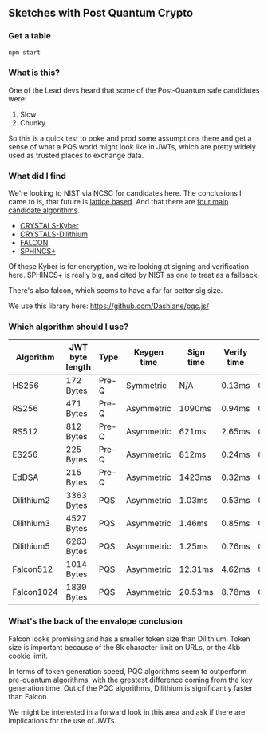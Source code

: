 ## Sketches with Post Quantum Crypto

### Get a table

```bash
npm start
```

### What is this?

One of the Lead devs heard that some of the Post-Quantum safe candidates were:

1. Slow
2. Chunky

So this is a quick test to poke and prod some assumptions there and get a sense of what a PQS
world might look like in JWTs, which are pretty widely used as trusted places to exchange data.

### What did I find

We're looking to NIST via NCSC for candidates here.
The conclusions I came to is, that future is [lattice based](https://nvlpubs.nist.gov/nistpubs/FIPS/NIST.FIPS.204.pdf).
And that there are [four main candidate algorithms](https://www.nist.gov/news-events/news/2022/07/nist-announces-first-four-quantum-resistant-cryptographic-algorithms).

  - [CRYSTALS-Kyber](https://pq-crystals.org/kyber/index.shtml)
  - [CRYSTALS-Dilithium](https://pq-crystals.org/dilithium/index.shtml)
  - [FALCON](https://falcon-sign.info/)
  - [SPHINCS+](https://sphincs.org/)

Of these Kyber is for encryption, we're looking at signing and verification here.
SPHINCS+ is really big, and cited by NIST as one to treat as a fallback.

There's also falcon, which seems to have a far far better sig size.

We use this library here: https://github.com/Dashlane/pqc.js/

### Which algorithm should I use?

| Algorithm  | JWT byte length | Type  | Keygen time | Sign time | Verify time | Total time |         |
| ---------- | --------------- | ----- | ----------- | --------- | ----------- | ---------- | ------- |
| HS256      | 172 Bytes       | Pre-Q | Symmetric   | N/A       | 0.13ms      | 0.13ms     | 0.26ms  |
| RS256      | 471 Bytes       | Pre-Q | Asymmetric  | 1090ms    | 0.94ms      | 0.15ms     | 1091ms  |
| RS512      | 812 Bytes       | Pre-Q | Asymmetric  | 621ms     | 2.65ms      | 0.11ms     | 624ms   |
| ES256      | 225 Bytes       | Pre-Q | Asymmetric  | 812ms     | 0.24ms      | 0.10ms     | 812ms   |
| EdDSA      | 215 Bytes       | Pre-Q | Asymmetric  | 1423ms    | 0.32ms      | 0.09ms     | 1424ms  |
| Dilithium2 | 3363 Bytes      | PQS   | Asymmetric  | 1.03ms    | 0.53ms      | 0.31ms     | 1.87ms  |
| Dilithium3 | 4527 Bytes      | PQS   | Asymmetric  | 1.46ms    | 0.85ms      | 0.25ms     | 2.56ms  |
| Dilithium5 | 6263 Bytes      | PQS   | Asymmetric  | 1.25ms    | 0.76ms      | 0.40ms     | 2.41ms  |
| Falcon512  | 1014 Bytes      | PQS   | Asymmetric  | 12.31ms   | 4.62ms      | 0.12ms     | 17.05ms |
| Falcon1024 | 1839 Bytes      | PQS   | Asymmetric  | 20.53ms   | 8.78ms      | 0.21ms     | 29.52ms |

### What's the back of the envalope conclusion

Falcon looks promising and has a smaller token size than Dilithium. Token size is important because of the 8k character limit on URLs, or the 4kb cookie limit.

In terms of token generation speed, PQC algorithms seem to outperform pre-quantum algorithms, with the greatest difference coming from the key generation time. Out of the PQC algorithms, Dilithium is significantly faster than Falcon.

We might be interested in a forward look in this area and ask if there are implications for the use of JWTs.
